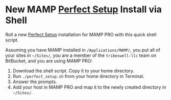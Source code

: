 New MAMP [Perfect Setup](https://bitbucket.org/tribeswell-llc/perfect-setup) Install via Shell
===

Roll a new [Perfect Setup](https://bitbucket.org/tribeswell-llc/perfect-setup) installation for MAMP PRO with this quick shell script.

Assuming you have MAMP installed in `/Applications/MAMP/`, you put all of your sites in `~/Sites/`, you are a member of the `tribeswell-llc` team on BitBucket, and you are using MAMP PRO:

1. Download the shell script. Copy it to your home directory.
1. Run `./perfect_setup.sh` from your home directory in Terminal.
1. Answer the prompts.
1. Add your host in MAMP PRO and map it to the newly created directory in `~/Sites/`.